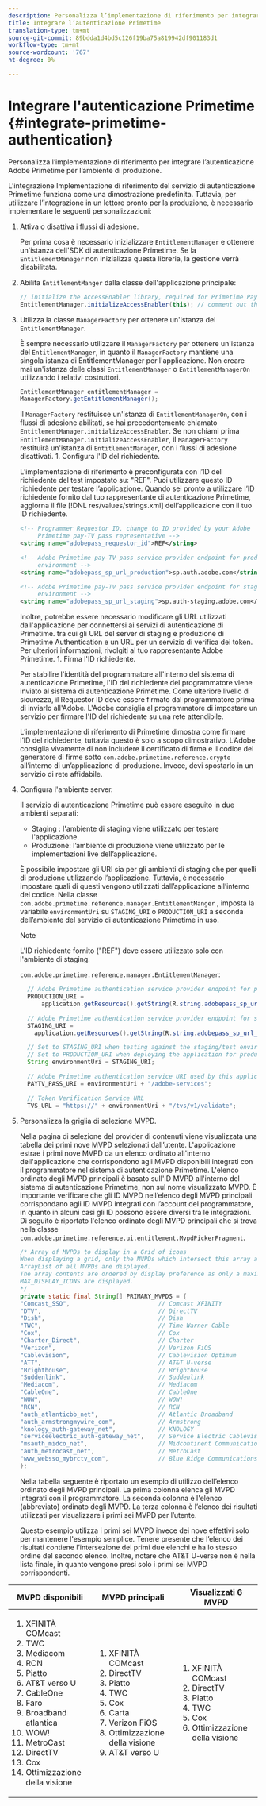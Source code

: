 ```yaml
---
description: Personalizza l’implementazione di riferimento per integrare l’autenticazione Adobe Primetime per l’ambiente di produzione.
title: Integrare l’autenticazione Primetime
translation-type: tm+mt
source-git-commit: 89bdda1d4bd5c126f19ba75a819942df901183d1
workflow-type: tm+mt
source-wordcount: '767'
ht-degree: 0%

---
```



# Integrare l&#39;autenticazione Primetime {#integrate-primetime-authentication}

Personalizza l’implementazione di riferimento per integrare l’autenticazione Adobe Primetime per l’ambiente di produzione.

L’integrazione Implementazione di riferimento del servizio di autenticazione Primetime funziona come una dimostrazione predefinita. Tuttavia, per utilizzare l’integrazione in un lettore pronto per la produzione, è necessario implementare le seguenti personalizzazioni:

1. Attiva o disattiva i flussi di adesione.

   Per prima cosa è necessario inizializzare `EntitlementManager` e ottenere un&#39;istanza dell&#39;SDK di autenticazione Primetime. Se la `EntitlementManager` non inizializza questa libreria, la gestione verrà disabilitata.
1. Abilita `EntitlementManger` dalla classe dell&#39;applicazione principale:

   ```java
   // initialize the AccessEnabler library, required for Primetime PayTV Pass entitlement workflows 
   EntitlementManager.initializeAccessEnabler(this); // comment out this line to disable entitlement workflows
   ```

1. Utilizza la classe `ManagerFactory` per ottenere un&#39;istanza del `EntitlementManager`.

   È sempre necessario utilizzare il `ManagerFactory` per ottenere un&#39;istanza del `EntitlementManager`, in quanto il `ManagerFactory` mantiene una singola istanza di EntitlementManager per l&#39;applicazione. Non creare mai un&#39;istanza delle classi `EntitlementManager` o `EntitlementManagerOn` utilizzando i relativi costruttori.

   ```java
   EntitlementManager entitlementManager =  
   ManagerFactory.getEntitlementManager();
   ```

   Il `ManagerFactory` restituisce un&#39;istanza di `EntitlementManagerOn`, con i flussi di adesione abilitati, se hai precedentemente chiamato `EntitlementManager.initializeAccessEnabler`. Se non chiami prima `EntitlementManager.initializeAccessEnabler`, il `ManagerFactory` restituirà un&#39;istanza di `EntitlementManager`, con i flussi di adesione disattivati. 1. Configura l&#39;ID del richiedente.

   L’implementazione di riferimento è preconfigurata con l’ID del richiedente del test impostato su: &quot;REF&quot;. Puoi utilizzare questo ID richiedente per testare l’applicazione. Quando sei pronto a utilizzare l’ID richiedente fornito dal tuo rappresentante di autenticazione Primetime, aggiorna il file [!DNL res/values/strings.xml] dell’applicazione con il tuo ID richiedente.

   ```xml
   <!-- Programmer Requestor ID, change to ID provided by your Adobe  
        Primetime pay-TV pass representative --> 
   <string name="adobepass_requestor_id">REF</string> 
   
   <!-- Adobe Primetime pay-TV pass service provider endpoint for production 
        environment --> 
   <string name="adobepass_sp_url_production">sp.auth.adobe.com</string> 
   
   <!-- Adobe Primetime pay-TV pass service provider endpoint for staging  
        environment --> 
   <string name="adobepass_sp_url_staging">sp.auth-staging.adobe.com</string>
   ```

   Inoltre, potrebbe essere necessario modificare gli URL utilizzati dall&#39;applicazione per connettersi ai servizi di autenticazione di Primetime. tra cui gli URL del server di staging e produzione di Primetime Authentication e un URL per un servizio di verifica dei token. Per ulteriori informazioni, rivolgiti al tuo rappresentante Adobe Primetime. 1. Firma l&#39;ID richiedente.

   Per stabilire l&#39;identità del programmatore all&#39;interno del sistema di autenticazione Primetime, l&#39;ID del richiedente del programmatore viene inviato al sistema di autenticazione Primetime. Come ulteriore livello di sicurezza, il Requestor ID deve essere firmato dal programmatore prima di inviarlo all&#39;Adobe. L&#39;Adobe consiglia al programmatore di impostare un servizio per firmare l&#39;ID del richiedente su una rete attendibile.

   L’implementazione di riferimento di Primetime dimostra come firmare l’ID del richiedente, tuttavia questo è solo a scopo dimostrativo. L’Adobe consiglia vivamente di non includere il certificato di firma e il codice del generatore di firme sotto `com.adobe.primetime.reference.crypto` all’interno di un’applicazione di produzione. Invece, devi spostarlo in un servizio di rete affidabile.

1. Configura l&#39;ambiente server.

   Il servizio di autenticazione Primetime può essere eseguito in due ambienti separati:

   * Staging : l&#39;ambiente di staging viene utilizzato per testare l&#39;applicazione.
   * Produzione: l’ambiente di produzione viene utilizzato per le implementazioni live dell’applicazione.

   È possibile impostare gli URI sia per gli ambienti di staging che per quelli di produzione utilizzando l’applicazione. Tuttavia, è necessario impostare quali di questi vengono utilizzati dall’applicazione all’interno del codice. Nella classe `com.adobe.primetime.reference.manager.EntitlementManger` , imposta la variabile `environmentUri` su `STAGING_URI` o `PRODUCTION_URI` a seconda dell’ambiente del servizio di autenticazione Primetime in uso.

   >[!NOTE]
   >
   >L&#39;ID richiedente fornito (&quot;REF&quot;) deve essere utilizzato solo con l&#39;ambiente di staging.

   `com.adobe.primetime.reference.manager.EntitlementManager`:

   ```java
     // Adobe Primetime authentication service provider endpoint for production environment 
     PRODUCTION_URI = 
         application.getResources().getString(R.string.adobepass_sp_url_production); 
   
     // Adobe Primetime authentication service provider endpoint for staging environment 
     STAGING_URI = 
       application.getResources().getString(R.string.adobepass_sp_url_staging); 
   
     // Set to STAGING_URI when testing against the staging/test environment 
     // Set to PRODUCTION_URI when deploying the application for production use 
     String environmentUri = STAGING_URI; 
   
     // Adobe Primetime authentication service URI used by this application 
     PAYTV_PASS_URI = environmentUri + "/adobe-services"; 
   
     // Token Verification Service URL 
     TVS_URL = "https://" + environmentUri + "/tvs/v1/validate";
   ```

1. Personalizza la griglia di selezione MVPD.

   Nella pagina di selezione del provider di contenuti viene visualizzata una tabella dei primi nove MVPD selezionati dall’utente. L&#39;applicazione estrae i primi nove MVPD da un elenco ordinato all&#39;interno dell&#39;applicazione che corrispondono agli MVPD disponibili integrati con il programmatore nel sistema di autenticazione Primetime. L&#39;elenco ordinato degli MVPD principali è basato sull&#39;ID MVPD all&#39;interno del sistema di autenticazione Primetime, non sul nome visualizzato MVPD. È importante verificare che gli ID MVPD nell’elenco degli MVPD principali corrispondano agli ID MVPD integrati con l’account del programmatore, in quanto in alcuni casi gli ID possono essere diversi tra le integrazioni. Di seguito è riportato l&#39;elenco ordinato degli MVPD principali che si trova nella classe `com.adobe.primetime.reference.ui.entitlement.MvpdPickerFragment`.

   ```java
   /* Array of MVPDs to display in a Grid of icons 
   When displaying a grid, only the MVPDs which intersect this array and the 
   ArrayList of all MVPDs are displayed. 
   The array contents are ordered by display preference as only a maximum of 
   MAX_DISPLAY_ICONS are displayed. 
   */ 
   private static final String[] PRIMARY_MVPDS = { 
   "Comcast_SSO",                         // Comcast XFINITY 
   "DTV",                                 // DirectTV 
   "Dish",                                // Dish 
   "TWC",                                 // Time Warner Cable 
   "Cox",                                 // Cox 
   "Charter_Direct",                      // Charter 
   "Verizon",                             // Verizon FiOS 
   "Cablevision",                         // Cablevision Optimum 
   "ATT",                                 // AT&T U-verse 
   "Brighthouse",                         // Brighthouse 
   "Suddenlink",                          // Suddenlink 
   "Mediacom",                            // Mediacom 
   "CableOne",                            // CableOne 
   "WOW",                                 // WOW! 
   "RCN",                                 // RCN 
   "auth_atlanticbb_net",                 // Atlantic Broadband 
   "auth_armstrongmywire_com",            // Armstrong 
   "knology_auth-gateway_net",            // KNOLOGY 
   "serviceelectric_auth-gateway_net",    // Service Electric Cablevision 
   "msauth_midco_net",                    // Midcontinent Communications 
   "auth_metrocast_net",                  // MetroCast 
   "www_websso_mybrctv_com",              // Blue Ridge Communications 
   };
   ```

   Nella tabella seguente è riportato un esempio di utilizzo dell’elenco ordinato degli MVPD principali. La prima colonna elenca gli MVPD integrati con il programmatore. La seconda colonna è l&#39;elenco (abbreviato) ordinato degli MVPD. La terza colonna è l’elenco dei risultati utilizzati per visualizzare i primi sei MVPD per l’utente.

   Questo esempio utilizza i primi sei MVPD invece dei nove effettivi solo per mantenere l&#39;esempio semplice. Tenere presente che l’elenco dei risultati contiene l’intersezione dei primi due elenchi e ha lo stesso ordine del secondo elenco. Inoltre, notare che AT&amp;T U-verse non è nella lista finale, in quanto vengono presi solo i primi sei MVPD corrispondenti.

| MVPD disponibili | MVPD principali | Visualizzati 6 MVPD |
|--- |--- |--- |
| <ol><li>XFINITÀ COMcast</li><li>TWC</li><li>Mediacom</li><li>RCN</li><li>Piatto</li><li>AT&amp;T verso U</li><li>CableOne</li><li>Faro</li><li>Broadband atlantica</li><li>WOW!</li><li>MetroCast</li><li>DirectTV </li><li>Cox</li><li>Ottimizzazione della visione</li></ol> | <ol><li>XFINITÀ COMcast</li><li>DirectTV</li><li>Piatto</li><li> TWC</li><li>Cox</li><li>Carta</li><li>Verizon FiOS</li><li>Ottimizzazione della visione</li><li>AT&amp;T verso U</li></ol> | <ol><li>XFINITÀ COMcast</li><li>DirectTV</li><li>Piatto</li><li>TWC</li><li>Cox</li><li>Ottimizzazione della visione</li></ol> |
